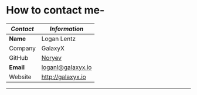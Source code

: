 # How to contact me-

| _Contact_ | _Information_ |
| ----- | ----- |
| **Name** | Logan Lentz |
| Company | GalaxyX | 
| GitHub | [Noryev](https://www.github.com/noryev)
| **Email** | loganl@galaxyx.io |
| Website | http://galaxyx.io |
-----
